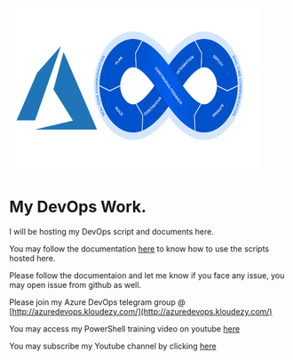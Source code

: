 <img src="https://github.com/ashishrajsrivastava/MyDevOps/blob/master/images/logo1.1.png" width="450" height="300">

# My DevOps Work.

I will be hosting my DevOps script and documents here.

You may follow the documentation [here](http://mydevops.readthedocs.io/en/latest/) to know how to use the scripts hosted here.

Please follow the documentaion and let me know if you face any issue, you may open issue from github as well.

Please join my Azure DevOps telegram group @ [http://azuredevops.kloudezy.com/](http://azuredevops.kloudezy.com/)  

You may access my PowerShell training video on youtube [here](https://www.youtube.com/playlist?list=PLkSpjPdRpFFJt-H1cgUjh9r_o_wRwhj-N)

You may subscribe my Youtube channel by clicking [here](https://www.youtube.com/c/Ashishrajsrivastava?sub_confirmation=1)
